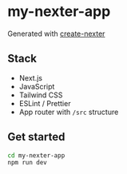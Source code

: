 # my-nexter-app

Generated with [create-nexter](https://github.com/msz-tech/create-nexter)

## Stack

- Next.js
- JavaScript
- Tailwind CSS
- ESLint / Prettier
- App router with `/src` structure

## Get started

```bash
cd my-nexter-app
npm run dev
```
